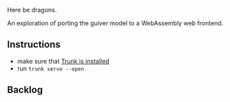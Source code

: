 Here be dragons.

An exploration of porting the guiver model to a WebAssembly web frontend.

## Instructions

* make sure that [Trunk is installed](https://trunkrs.dev)
* run `trunk serve --open`


## Backlog

